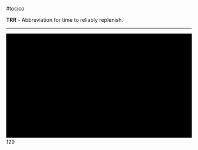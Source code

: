 #tocico

<b>TRR</b> - Abbreviation for time to reliably replenish.
 
<hr/>
<img src="./tocico_dictionary_2nd_editio-129_1.png"/>
129 



